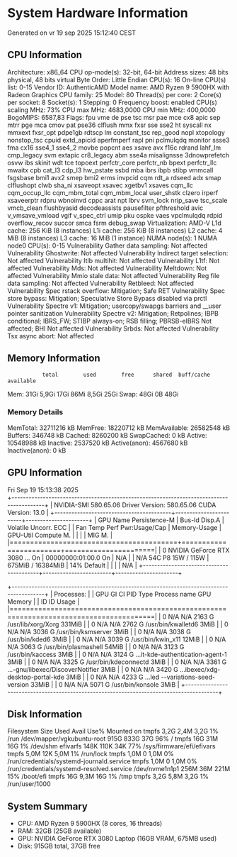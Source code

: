 # System Hardware Information
Generated on vr 19 sep 2025 15:12:40 CEST

## CPU Information
Architecture:                            x86_64
CPU op-mode(s):                          32-bit, 64-bit
Address sizes:                           48 bits physical, 48 bits virtual
Byte Order:                              Little Endian
CPU(s):                                  16
On-line CPU(s) list:                     0-15
Vendor ID:                               AuthenticAMD
Model name:                              AMD Ryzen 9 5900HX with Radeon Graphics
CPU family:                              25
Model:                                   80
Thread(s) per core:                      2
Core(s) per socket:                      8
Socket(s):                               1
Stepping:                                0
Frequency boost:                         enabled
CPU(s) scaling MHz:                      73%
CPU max MHz:                             4683,0000
CPU min MHz:                             400,0000
BogoMIPS:                                6587,83
Flags:                                   fpu vme de pse tsc msr pae mce cx8 apic sep mtrr pge mca cmov pat pse36 clflush mmx fxsr sse sse2 ht syscall nx mmxext fxsr_opt pdpe1gb rdtscp lm constant_tsc rep_good nopl xtopology nonstop_tsc cpuid extd_apicid aperfmperf rapl pni pclmulqdq monitor ssse3 fma cx16 sse4_1 sse4_2 movbe popcnt aes xsave avx f16c rdrand lahf_lm cmp_legacy svm extapic cr8_legacy abm sse4a misalignsse 3dnowprefetch osvw ibs skinit wdt tce topoext perfctr_core perfctr_nb bpext perfctr_llc mwaitx cpb cat_l3 cdp_l3 hw_pstate ssbd mba ibrs ibpb stibp vmmcall fsgsbase bmi1 avx2 smep bmi2 erms invpcid cqm rdt_a rdseed adx smap clflushopt clwb sha_ni xsaveopt xsavec xgetbv1 xsaves cqm_llc cqm_occup_llc cqm_mbm_total cqm_mbm_local user_shstk clzero irperf xsaveerptr rdpru wbnoinvd cppc arat npt lbrv svm_lock nrip_save tsc_scale vmcb_clean flushbyasid decodeassists pausefilter pfthreshold avic v_vmsave_vmload vgif v_spec_ctrl umip pku ospke vaes vpclmulqdq rdpid overflow_recov succor smca fsrm debug_swap
Virtualization:                          AMD-V
L1d cache:                               256 KiB (8 instances)
L1i cache:                               256 KiB (8 instances)
L2 cache:                                4 MiB (8 instances)
L3 cache:                                16 MiB (1 instance)
NUMA node(s):                            1
NUMA node0 CPU(s):                       0-15
Vulnerability Gather data sampling:      Not affected
Vulnerability Ghostwrite:                Not affected
Vulnerability Indirect target selection: Not affected
Vulnerability Itlb multihit:             Not affected
Vulnerability L1tf:                      Not affected
Vulnerability Mds:                       Not affected
Vulnerability Meltdown:                  Not affected
Vulnerability Mmio stale data:           Not affected
Vulnerability Reg file data sampling:    Not affected
Vulnerability Retbleed:                  Not affected
Vulnerability Spec rstack overflow:      Mitigation; Safe RET
Vulnerability Spec store bypass:         Mitigation; Speculative Store Bypass disabled via prctl
Vulnerability Spectre v1:                Mitigation; usercopy/swapgs barriers and __user pointer sanitization
Vulnerability Spectre v2:                Mitigation; Retpolines; IBPB conditional; IBRS_FW; STIBP always-on; RSB filling; PBRSB-eIBRS Not affected; BHI Not affected
Vulnerability Srbds:                     Not affected
Vulnerability Tsx async abort:           Not affected

## Memory Information
               total        used        free      shared  buff/cache   available
Mem:            31Gi       5,9Gi        17Gi        86Mi       8,5Gi        25Gi
Swap:           48Gi          0B        48Gi

### Memory Details
MemTotal:       32711216 kB
MemFree:        18220712 kB
MemAvailable:   26582548 kB
Buffers:          346748 kB
Cached:          8260200 kB
SwapCached:            0 kB
Active:         10548988 kB
Inactive:        2537520 kB
Active(anon):    4567680 kB
Inactive(anon):        0 kB

## GPU Information
Fri Sep 19 15:13:38 2025       
+-----------------------------------------------------------------------------------------+
| NVIDIA-SMI 580.65.06              Driver Version: 580.65.06      CUDA Version: 13.0     |
+-----------------------------------------+------------------------+----------------------+
| GPU  Name                 Persistence-M | Bus-Id          Disp.A | Volatile Uncorr. ECC |
| Fan  Temp   Perf          Pwr:Usage/Cap |           Memory-Usage | GPU-Util  Compute M. |
|                                         |                        |               MIG M. |
|=========================================+========================+======================|
|   0  NVIDIA GeForce RTX 3080 ...    On  |   00000000:01:00.0  On |                  N/A |
| N/A   54C    P8             15W /  115W |     675MiB /  16384MiB |     14%      Default |
|                                         |                        |                  N/A |
+-----------------------------------------+------------------------+----------------------+

+-----------------------------------------------------------------------------------------+
| Processes:                                                                              |
|  GPU   GI   CI              PID   Type   Process name                        GPU Memory |
|        ID   ID                                                               Usage      |
|=========================================================================================|
|    0   N/A  N/A            2163      G   /usr/lib/xorg/Xorg                      331MiB |
|    0   N/A  N/A            2762      G   /usr/bin/kwalletd6                        3MiB |
|    0   N/A  N/A            3036      G   /usr/bin/ksmserver                        3MiB |
|    0   N/A  N/A            3038      G   /usr/bin/kded6                            3MiB |
|    0   N/A  N/A            3039      G   /usr/bin/kwin_x11                        12MiB |
|    0   N/A  N/A            3063      G   /usr/bin/plasmashell                     54MiB |
|    0   N/A  N/A            3123      G   /usr/bin/kaccess                          3MiB |
|    0   N/A  N/A            3124      G   ...it-kde-authentication-agent-1          3MiB |
|    0   N/A  N/A            3325      G   /usr/bin/kdeconnectd                      3MiB |
|    0   N/A  N/A            3361      G   ...-gnu/libexec/DiscoverNotifier          3MiB |
|    0   N/A  N/A            3420      G   ...ibexec/xdg-desktop-portal-kde          3MiB |
|    0   N/A  N/A            4233      G   ...led --variations-seed-version         33MiB |
|    0   N/A  N/A            5071      G   /usr/bin/konsole                          3MiB |
+-----------------------------------------------------------------------------------------+

## Disk Information
Filesystem                  Size  Used Avail Use% Mounted on
tmpfs                       3,2G  2,4M  3,2G   1% /run
/dev/mapper/vgkubuntu-root  915G  833G   37G  96% /
tmpfs                        16G   31M   16G   1% /dev/shm
efivarfs                    148K  110K   34K  77% /sys/firmware/efi/efivars
tmpfs                       5,0M   12K  5,0M   1% /run/lock
tmpfs                       1,0M     0  1,0M   0% /run/credentials/systemd-journald.service
tmpfs                       1,0M     0  1,0M   0% /run/credentials/systemd-resolved.service
/dev/nvme1n1p1              256M   36M  221M  15% /boot/efi
tmpfs                        16G  9,3M   16G   1% /tmp
tmpfs                       3,2G  5,8M  3,2G   1% /run/user/1000

## System Summary
- CPU: AMD Ryzen 9 5900HX (8 cores, 16 threads)
- RAM: 32GB (25GB available)
- GPU: NVIDIA GeForce RTX 3080 Laptop (16GB VRAM, 675MB used)
- Disk: 915GB total, 37GB free
